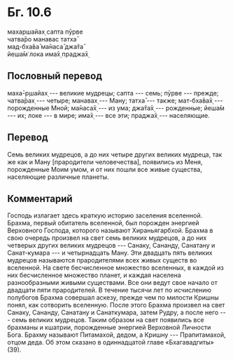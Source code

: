# Бг. 10.6
махаршайах̣ сапта пӯрве<br/>
чатва̄ро манавас татха̄<br/>
мад-бха̄ва̄ ма̄наса̄ джа̄та̄<br/>
йеша̄м̇ лока има̄х̣ праджа̄х̣
## Пословный перевод

маха̄-р̣шайах̣ --- великие мудрецы; сапта --- семь; пӯрве --- прежде;
чатва̄рах̣ --- четыре; манавах̣ --- Ману; татха̄ --- также; мат-бха̄ва̄х̣ ---
порожденные Мной; ма̄наса̄х̣ --- из ума; джа̄та̄х̣ --- рожденные; йеша̄м ---
их; локе --- в мире; има̄х̣ --- все эти; праджа̄х̣ --- населяющие.

## Перевод

Семь великих мудрецов, а до них четыре других великих мудреца, так же
как и Ману \[прародители человечества\], появились из Меня, порожденные
Моим умом, и от них пошли все живые существа, населяющие различные
планеты.

## Комментарий

Господь излагает здесь краткую историю заселения вселенной. Брахма,
первый обитатель вселенной, был порожден энергией Верховного Господа,
которого называют Хираньягарбхой. Брахма в свою очередь произвел на свет
семь великих мудрецов, а до них четверых других великих мудрецов ---
Санаку, Сананду, Санатану и Санат-кумара --- и четырнадцать Ману. Эти
двадцать пять великих мудрецов называются прародителями всех живых
существ во вселенной. На свете бесчисленное множество вселенных, в
каждой из них бесчисленное множество планет, и каждая населена
разнообразными живыми существами. Все они ведут свое начало от двадцати
пяти прародителей. В течение тысячи лет по исчислению полубогов Брахма
совершал аскезу, прежде чем по милости Кришны понял, как сотворить
вселенную. После этого Брахма произвел на свет Санаку, Сананду, Санатану
и Санаткумара, затем Рудру, а после него --- семь великих мудрецов.
Таким образом на свет появились все брахманы и кшатрии, порожденные
энергией Верховной Личности Бога. Брахму называют Питамахой, дедом, а
Кришну --- Прапитамахой, отцом деда. Об этом сказано в одиннадцатой
главе «Бхагавадгиты» (39).
